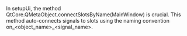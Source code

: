 In setupUi, the method QtCore.QMetaObject.connectSlotsByName(MainWindow) is crucial. This method auto-connects signals to slots using the naming convention on_<object_name>_<signal_name>.
